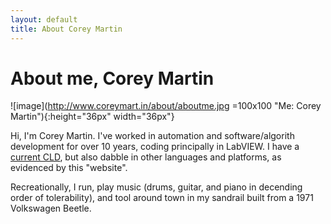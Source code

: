 ```yaml
---
layout: default
title: About Corey Martin
---
```

# About me, Corey Martin
![image](http://www.coreymart.in/about/aboutme.jpg =100x100 "Me: Corey Martin"){:height="36px" width="36px"}

Hi, I'm Corey Martin.  I've worked in automation and software/algorith development for over 10 years, coding principally in LabVIEW.  I have a [current CLD](https://www.youracclaim.com/badges/66e1fb02-43df-46c7-aaf9-c49be9c5ffc1), but also dabble in other languages and platforms, as evidenced by this "website".

Recreationally, I run, play music (drums, guitar, and piano in decending order of tolerability), and tool around town in my sandrail built from a 1971 Volkswagen Beetle.
